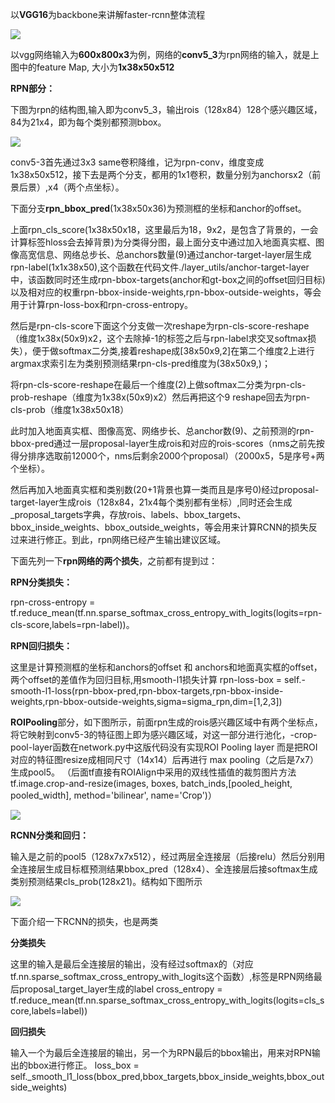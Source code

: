 以**VGG16**为backbone来讲解faster-rcnn整体流程

![](https://i.imgur.com/QLUbNP7.png)

以vgg网络输入为**600x800x3**为例，网络的**conv5_3**为rpn网络的输入，就是上图中的feature Map, 大小为**1x38x50x512**

**RPN部分：**

下图为rpn的结构图,输入即为conv5_3，输出rois（128x84）128个感兴趣区域，84为21x4，即为每个类别都预测bbox。

![](https://i.imgur.com/VaPHjem.png)

conv5-3首先通过3x3 same卷积降维，记为rpn-conv，维度变成1x38x50x512，接下去是两个分支，都用的1x1卷积，数量分别为anchorsx2（前景后景）,x4（两个点坐标）。

下面分支**rpn_bbox_pred**(1x38x50x36)为预测框的坐标和anchor的offset。

上面rpn_cls_score(1x38x50x18，这里最后为18，9x2，是包含了背景的，一会计算标签hloss会去掉背景)为分类得分图，最上面分支中通过加入地面真实框、图像高宽信息、网络总步长、总anchors数量(9)通过anchor-target-layer层生成rpn-label(1x1x38x50),这个函数在代码文件./layer_utils/anchor-target-layer中，该函数同时还生成rpn-bbox-targets(anchor和gt-box之间的offset回归目标)以及相对应的权重rpn-bbox-inside-weights,rpn-bbox-outside-weights，等会用于计算rpn-loss-box和rpn-cross-entropy。

然后是rpn-cls-score下面这个分支做一次reshape为rpn-cls-score-reshape（维度1x38x(50x9)x2，这个去除掉-1的标签之后与rpn-label求交叉softmax损失），便于做softmax二分类,接着reshape成[38x50x9,2]在第二个维度2上进行argmax求索引左为类别预测结果rpn-cls-pred维度为(38x50x9,)；

将rpn-cls-score-reshape在最后一个维度(2)上做softmax二分类为rpn-cls-prob-reshape（维度为1x38x(50x9)x2）然后再把这个9 reshape回去为rpn-cls-prob（维度1x38x50x18）

此时加入地面真实框、图像高宽、网络步长、总anchor数(9)、之前预测的rpn-bbox-pred通过一层proposal-layer生成rois和对应的rois-scores（nms之前先按得分排序选取前12000个，nms后剩余2000个proposal）（2000x5，5是序号+两个坐标）。


然后再加入地面真实框和类别数(20+1背景也算一类而且是序号0)经过proposal-target-layer生成rois（128x84，21x4每个类别都有坐标）,同时还会生成_proposal_targets字典，存放rois、labels、bbox_targets、bbox_inside_weights、bbox_outside_weights，等会用来计算RCNN的损失反过来进行修正。到此，rpn网络已经产生输出建议区域。

下面先列一下**rpn网络的两个损失**，之前都有提到过：

**RPN分类损失：**

rpn-cross-entropy = tf.reduce_mean(tf.nn.sparse_softmax_cross_entropy_with_logits(logits=rpn-cls-score,labels=rpn-label))。

**RPN回归损失：**

这里是计算预测框的坐标和anchors的offset 和 anchors和地面真实框的offset，两个offset的差值作为回归目标,用smooth-l1损失计算
rpn-loss-box = self.-smooth-l1-loss(rpn-bbox-pred,rpn-bbox-targets,rpn-bbox-inside-weights,rpn-bbox-outside-weights,sigma=sigma_rpn,dim=[1,2,3])

**ROIPooling**部分，如下图所示，前面rpn生成的rois感兴趣区域中有两个坐标点，将它映射到conv5-3的特征图上即为感兴趣区域，对这一部分进行池化，-crop-pool-layer函数在network.py中这版代码没有实现ROI Pooling layer 而是把ROI对应的特征图resize成相同尺寸（14x14）后再进行 max pooling（之后是7x7）生成pool5。 （后面tf直接有ROIAlign中采用的双线性插值的裁剪图片方法tf.image.crop-and-resize(images, boxes, batch_inds,[pooled_height, pooled_width], method='bilinear', name='Crop')）

![](https://i.imgur.com/mtt6Jhy.png)


**RCNN分类和回归：**

输入是之前的pool5（128x7x7x512），经过两层全连接层（后接relu）然后分别用全连接层生成目标框预测结果bbox_pred（128x4）、全连接层后接softmax生成类别预测结果cls_prob(128x21)。结构如下图所示

![](https://i.imgur.com/Gp4P9jo.png)

下面介绍一下RCNN的损失，也是两类

**分类损失**

这里的输入是最后全连接层的输出，没有经过softmax的（对应tf.nn.sparse_softmax_cross_entropy_with_logits这个函数）,标签是RPN网络最后proposal_target_layer生成的label
cross_entropy = tf.reduce_mean(tf.nn.sparse_softmax_cross_entropy_with_logits(logits=cls_score,labels=label))


**回归损失**

输入一个为最后全连接层的输出，另一个为RPN最后的bbox输出，用来对RPN输出的bbox进行修正。
loss_box = self._smooth_l1_loss(bbox_pred,bbox_targets,bbox_inside_weights,bbox_outside_weights)


